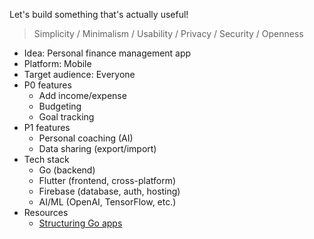 Let's build something that's actually useful!

> Simplicity / Minimalism / Usability / Privacy / Security / Openness

- Idea: Personal finance management app
- Platform: Mobile
- Target audience: Everyone
- P0 features
  - Add income/expense
  - Budgeting
  - Goal tracking
- P1 features
  - Personal coaching (AI)
  - Data sharing (export/import)
- Tech stack
  - Go (backend)
  - Flutter (frontend, cross-platform)
  - Firebase (database, auth, hosting)
  - AI/ML (OpenAI, TensorFlow, etc.)
- Resources
  - [Structuring Go apps](https://github.com/benbjohnson/wtf)